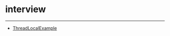 # interview
-----------------
+ [ThreadLocalExample](https://github.com/jikwjjw/interview/blob/master/ThreadLocalExample.class)
